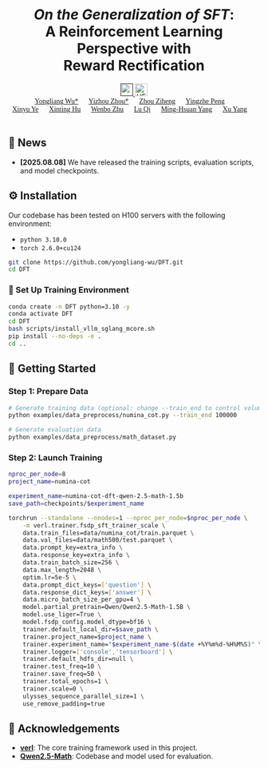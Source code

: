 
<div align="center">

# *On the Generalization of SFT*: <br>A Reinforcement Learning Perspective with <br>Reward Rectification

<a href="" target="_blank">
    <img alt="arXiv" src="https://img.shields.io/badge/arXiv-DFT-red?logo=arxiv" height="25" />
</a>

<a href="https://huggingface.co/collections/Liang0223/dft-6892da5e421a56a8deb48c9f" target="_blank">
    <img alt="HF Model: Cambrian-1" src="https://img.shields.io/badge/%F0%9F%A4%97%20_Huggingface-Models-ffc107?color=ffc107&logoColor=white" height="25" />
</a>

<div style="font-family: charter; text-align: center; margin: 0 auto;">
                    <a href="https://yongliang-wu.github.io/" class="author-link" target="_blank">Yongliang Wu*</a> &emsp;
                    <a href="https://scholar.google.com/citations?user=dHBNmSkAAAAJ" class="author-link" target="_blank">Yizhou Zhou*</a> &emsp;
                    <a href="https://scholar.google.com/citations?user=IH2wK1cAAAAJ" class="author-link" target="_blank">Zhou Ziheng</a> &emsp;
                    <a href="https://github.com/ForJadeForest" class="author-link" target="_blank">Yingzhe Peng</a> &emsp;
                    <br>
                    <a href="https://scholar.google.com/citations?user=fdwhd9gAAAAJ" class="author-link" target="_blank">Xinyu Ye</a> &emsp;
                    <a href="https://joyhuyy1412.github.io/" class="author-link" target="_blank">Xinting Hu</a> &emsp;
                    <a href="https://scholar.google.com/citations?user=z_4-QfQAAAAJ" class="author-link" target="_blank">Wenbo Zhu</a> &emsp;
                    <a href="http://luqi.info/" class="author-link" target="_blank">Lu Qi</a> &emsp;
                    <a href="https://faculty.ucmerced.edu/mhyang/" class="author-link" target="_blank">Ming-Hsuan Yang</a> &emsp;
                    <a href="https://yxpalmweb.github.io/" class="author-link" target="_blank">Xu Yang</a> &emsp;
</div>

<br>
</div>

## 📰 News

* **\[2025.08.08]** We have released the training scripts, evaluation scripts, and model checkpoints.

## ⚙️ Installation

Our codebase has been tested on H100 servers with the following environment:

* `python 3.10.0`
* `torch 2.6.0+cu124`

```bash
git clone https://github.com/yongliang-wu/DFT.git
cd DFT
```

### 🔧 Set Up Training Environment

```bash
conda create -n DFT python=3.10 -y
conda activate DFT
cd DFT
bash scripts/install_vllm_sglang_mcore.sh
pip install --no-deps -e .
cd ..
```

## 🚀 Getting Started

### Step 1: Prepare Data

```bash
# Generate training data (optional: change --train_end to control volume)
python examples/data_preprocess/numina_cot.py --train_end 100000

# Generate evaluation data
python examples/data_preprocess/math_dataset.py
```

### Step 2: Launch Training

```bash
nproc_per_node=8
project_name=numina-cot

experiment_name=numina-cot-dft-qwen-2.5-math-1.5b
save_path=checkpoints/$experiment_name

torchrun --standalone --nnodes=1 --nproc_per_node=$nproc_per_node \
    -m verl.trainer.fsdp_sft_trainer_scale \
    data.train_files=data/numina_cot/train.parquet \
    data.val_files=data/math500/test.parquet \
    data.prompt_key=extra_info \
    data.response_key=extra_info \
    data.train_batch_size=256 \
    data.max_length=2048 \
    optim.lr=5e-5 \
    data.prompt_dict_keys=['question'] \
    data.response_dict_keys=['answer'] \
    data.micro_batch_size_per_gpu=4 \
    model.partial_pretrain=Qwen/Qwen2.5-Math-1.5B \
    model.use_liger=True \
    model.fsdp_config.model_dtype=bf16 \
    trainer.default_local_dir=$save_path \
    trainer.project_name=$project_name \
    trainer.experiment_name="$experiment_name-$(date +%Y%m%d-%H%M%S)" \
    trainer.logger=['console','tensorboard'] \
    trainer.default_hdfs_dir=null \
    trainer.test_freq=10 \
    trainer.save_freq=50 \
    trainer.total_epochs=1 \
    trainer.scale=0 \
    ulysses_sequence_parallel_size=1 \
    use_remove_padding=true
```

## 🙏 Acknowledgements

* [**verl**](https://github.com/volcengine/verl): The core training framework used in this project.
* [**Qwen2.5-Math**](https://github.com/QwenLM/Qwen2.5-Math): Codebase and model used for evaluation.